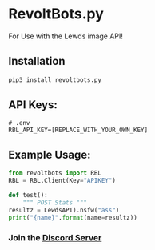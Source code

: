 # RevoltBots.py
For Use with the Lewds image API!


## Installation
```bash
pip3 install revoltbots.py
```

## API Keys:
```env
# .env
RBL_API_KEY=[REPLACE_WITH_YOUR_OWN_KEY]
```

## Example Usage:
```py
from revoltbots import RBL
RBL = RBL.Client(Key="APIKEY")

def test():
    """ POST Stats """
resultz = LewdsAPI).nsfw("ass")
print("{name}".format(name=resultz))
```

### Join the  [Discord Server](https://discord.lewds.fun)